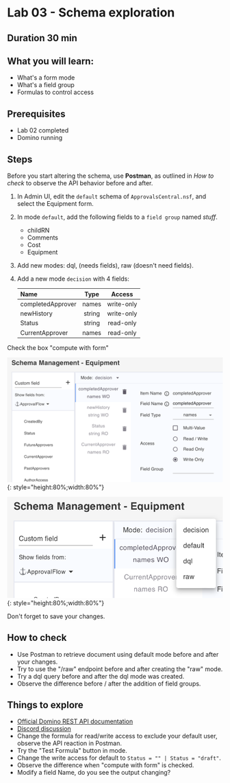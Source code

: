 # Lab 03 - Schema exploration

## Duration 30 min

## What you will learn:

- What's a form mode
- What's a field group
- Formulas to control access

## Prerequisites

- Lab 02 completed
- Domino running

## Steps

Before you start altering the schema, use **Postman**, as outlined in _How to check_ to observe the API behavior before and after.

1. In Admin UI, edit the `default` schema of `ApprovalsCentral.nsf`, and select the Equipment form.
2. In mode `default`, add the following fields to a `field group` named *stuff*.

    - childRN
    - Comments
    - Cost
    - Equipment

3. Add new modes: dql, (needs fields), raw (doesn't need fields).
4. Add a new mode `decision` with 4 fields:

    | Name              |  Type  |   Access   |
    | ----------------- | :----: | :--------: |
    | completedApprover | names  | write-only |
    | newHistory        | string | write-only |
    | Status            | string | read-only  |
    | CurrentApprover   | names  | read-only  |

  Check the box "compute with form"

  ![Decision mode](img/DecisionScope.png){: style="height:80%;width:80%"}

  ![additional modes](img/EquipmentModes.png){: style="height:80%;width:80%"}

  Don't forget to save your changes.

## How to check

- Use Postman to retrieve document using default mode before and after your changes.
- Try to use the "/raw" endpoint before and after creating the "raw" mode.
- Try a dql query before and after the dql mode was created.
- Observe the difference before / after the addition of field groups.

## Things to explore

- [Official Domino REST API documentation](https://opensource.hcltechsw.com/Domino-rest-api/index.html)
- [Discord discussion](https://discord.com/invite/jmRHpDRnH4)
- Change the formula for read/write access to exclude your default user, observe the API reaction in Postman.
- Try the "Test Formula" button in mode.
- Change the write access for default to `Status = "" | Status = "draft"`.
- Observe the difference when "compute with form" is checked.
- Modify a field Name, do you see the output changing?
